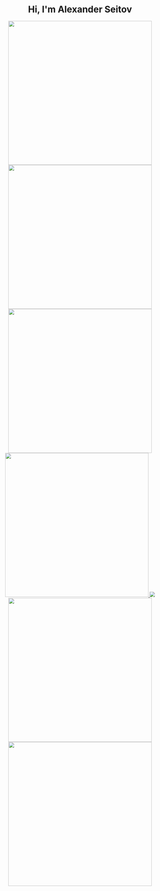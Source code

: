 

<div align="center">
  
<!--   [![Readme Card](https://github-readme-stats.vercel.app/api/pin/?username=AlexSeitov&theme=panda&repo=gifts-and-merch)](https://github.com/AlexSeitov/gifts-and-merch)
  [![Readme Card](https://github-readme-stats.vercel.app/api/pin/?username=AlexSeitov&theme=panda&repo=inkom-layout)](https://github.com/AlexSeitov/inkom-layout)
  [![Readme Card](https://github-readme-stats.vercel.app/api/pin/?username=AlexSeitov&theme=panda&repo=advoproverka-layout)](https://github.com/AlexSeitov/advoproverka-website-layout)
  [![Readme Card](https://github-readme-stats.vercel.app/api/pin/?username=AlexSeitov&theme=panda&repo=gulp-webpack-starter )](https://github.com/AlexSeitov/gulp-webpack-starter) -->
  
  <h1 align="center">Hi, I'm Alexander Seitov</h1>
  
  <a href="https://github.com/AlexSeitov/gifts-and-merch">
    <img src="https://camo.githubusercontent.com/267667a69ec609f7e043549e7b58ae65743be963fc5ff5761073143d64c6ba15/68747470733a2f2f6769746875622d726561646d652d73746174732e76657263656c2e6170702f6170692f70696e2f3f757365726e616d653d416c6578536569746f76267468656d653d70616e6461267265706f3d67696674732d616e642d6d65726368" data-canonical-src="https://github-readme-stats.vercel.app/api/pin/?username=AlexSeitov&theme=panda&repo=gifts-and-merch" width="450px" />
  </a>
  
  <a href="https://github.com/AlexSeitov/inkom-layout">
    <img src="https://camo.githubusercontent.com/71c49e1a96b499c966559da3692316ec70f993adeaedec2d103224c721190c0c/68747470733a2f2f6769746875622d726561646d652d73746174732e76657263656c2e6170702f6170692f70696e2f3f757365726e616d653d416c6578536569746f76267468656d653d70616e6461267265706f3d696e6b6f6d2d6c61796f7574" data-canonical-src="" width="450px" />
  </a>
  
  <a href="https://github.com/AlexSeitov/advoproverka-layout">
    <img src="https://camo.githubusercontent.com/c1c690c13d80ad17ec8232dbb89001b0710316ad75debfaa60a320dd755cbb3e/68747470733a2f2f6769746875622d726561646d652d73746174732e76657263656c2e6170702f6170692f70696e2f3f757365726e616d653d416c6578536569746f76267468656d653d70616e6461267265706f3d6164766f70726f7665726b612d6c61796f7574" data-canonical-src="https://github-readme-stats.vercel.app/api/pin/?username=AlexSeitov&theme=panda&repo=advoproverka-layout" width="450px" />
  </a>
  
  <a href="https://github.com/AlexSeitov/gulp-webpack-starter">
    <img src="https://camo.githubusercontent.com/cb323d500fdad40831727bc439547e8fc6c83efd97c92936fb01a3845b97af73/68747470733a2f2f6769746875622d726561646d652d73746174732e76657263656c2e6170702f6170692f70696e2f3f757365726e616d653d416c6578536569746f76267468656d653d70616e6461267265706f3d67756c702d7765627061636b2d73746172746572" data-canonical-src="https://github-readme-stats.vercel.app/api/pin/?username=AlexSeitov&theme=panda&repo=gulp-webpack-starter" width="450px" />
  </a>
  
  <img src="https://camo.githubusercontent.com/40165a147c3dcea0fa1db780bb533fc5f98546ccfb9d5d05ddb2f429277f5348/68747470733a2f2f616e616c7974696373696e6469616d61672e636f6d2f77702d636f6e74656e742f75706c6f6164732f323031382f31322f646576656c6f7065722d6472696262626c652e676966" />
  
  <div>
    <img width="450px" src="https://github-readme-stats.vercel.app/api?username=AlexSeitov&layout=compact&show_icons=true&theme=panda" />
    <img width="450px" src="https://github-readme-stats.vercel.app/api/top-langs/?username=AlexSeitov&layout=compact&show_icons=true&theme=panda" />
  </div>
</div>


